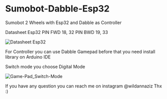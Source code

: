 # Sumobot-Dabble-Esp32
Sumobot 2 Wheels with Esp32 and Dabble as Controller

Datasheet Esp32
PIN FWD 18, 32
PIN BWD 19, 33

![Datasheet Esp32](https://github.com/wildanaziz/Sumobot-Dabble-Esp32/assets/87745598/31d49ae7-8adc-40d5-83d1-448584520e31)

For Controller you can use Dabble Gamepad before that you need install library on Arduino IDE

Switch mode you choose Digital Mode

![Game-Pad_Switch-Mode](https://github.com/wildanaziz/Sumobot-Dabble-Esp32/assets/87745598/17ffd77b-5efc-409b-8d2c-e0453ae6d906)

If you have any question you can reach me on instagram @wildannaziz
Thx :)
